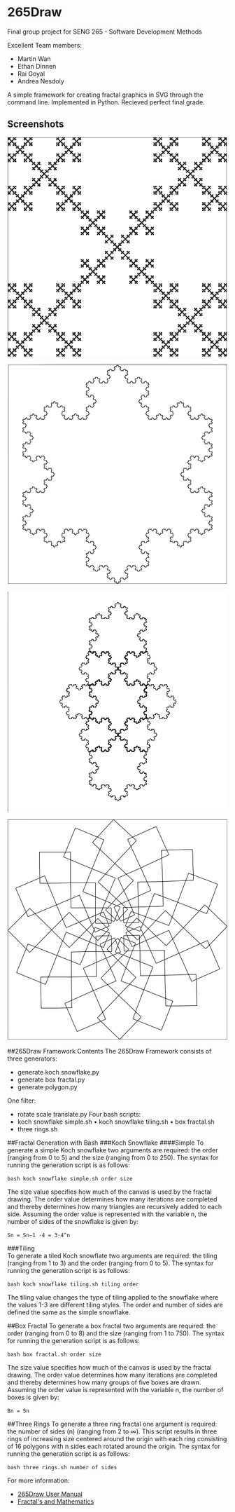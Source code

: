 # 265Draw 

Final group project for SENG 265 - Software Development Methods

Excellent Team members:
* Martin Wan
* Ethan Dinnen
* Rai Goyal 
* Andrea Nesdoly 

A simple framework for creating fractal graphics in SVG through the command line. 
Implemented in Python. Recieved perfect final grade.

## Screenshots 

![Screenshots](/MANUAL/BoxFractal.png)

![Screenshots](/MANUAL/KochSnowflakeSimple.png)

![Screenshots](/MANUAL/KochSnowflakeTiling.png)

![Screenshots](/MANUAL/ThreeRings.png)

##265Draw Framework Contents
The 265Draw Framework consists of three generators:
* generate koch snowflake.py 
* generate box fractal.py
* generate polygon.py

One filter:
* rotate scale translate.py Four bash scripts:
* koch snowflake simple.sh • koch snowflake tiling.sh • box fractal.sh
* three rings.sh

##Fractal Generation with Bash
###Koch Snowflake
####Simple
To generate a simple Koch snowflake two arguments are required: the order (ranging from 0 to 5) and the size (ranging from 0 to 250). The syntax for running the generation script is as follows:

    bash koch snowflake simple.sh order size

The size value specifies how much of the canvas is used by the fractal drawing. The order value determines how many iterations are completed and thereby determines how many triangles are recursively added to each side. Assuming the order value is represented with the variable n, the number of sides of the snowflake is given by:
    
    Sn = Sn−1 ·4 = 3·4^n

###Tiling    
To generate a tiled Koch snowflate two arguments are required: the tiling (ranging from 1 to 3) and the
order (ranging from 0 to 5). The syntax for running the generation script is as follows:

    bash koch snowflake tiling.sh tiling order

The tiling value changes the type of tiling applied to the snowflake where the values 1-3 are different tiling styles. The order and number of sides are defined the same as the simple snowflake.

##Box Fractal
To generate a box fractal two arguments are required: the order (ranging from 0 to 8) and the size (ranging from 1 to 750). The syntax for running the generation script is as follows:

    bash box fractal.sh order size

The size value specifies how much of the canvas is used by the fractal drawing. The order value determines how many iterations are completed and thereby determines how many groups of five boxes are drawn. Assuming the order value is represented with the variable n, the number of boxes is given by:
    
    Bn = 5n

##Three Rings
To generate a three ring fractal one argument is required: the number of sides (n) (ranging from 2 to ∞). This script results in three rings of increasing size centered around the origin with each ring consisting of 16 polygons with n sides each rotated around the origin. The syntax for running the generation script is as follows:

    bash three rings.sh number of sides

For more information:
* [265Draw User Manual](/MANUAL/265DrawUserManual.pdf)
* [Fractal's and Mathematics](https://en.wikipedia.org/wiki/Fractal)



